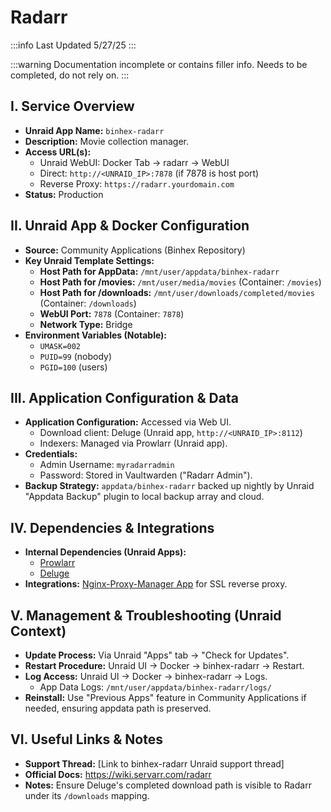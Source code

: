 # Radarr

:::info
Last Updated 5/27/25
:::

:::warning
Documentation incomplete or contains filler info. Needs to be completed, do not rely on.
:::

## I. Service Overview

- **Unraid App Name:** `binhex-radarr`
- **Description:** Movie collection manager.
- **Access URL(s):**
    - Unraid WebUI: Docker Tab -> radarr -> WebUI
    - Direct: `http://<UNRAID_IP>:7878` (if 7878 is host port)
    - Reverse Proxy: `https://radarr.yourdomain.com`
- **Status:** Production

## II. Unraid App & Docker Configuration

- **Source:** Community Applications (Binhex Repository)
- **Key Unraid Template Settings:**
    - **Host Path for AppData:** `/mnt/user/appdata/binhex-radarr`
    - **Host Path for /movies:** `/mnt/user/media/movies` (Container: `/movies`)
    - **Host Path for /downloads:** `/mnt/user/downloads/completed/movies` (Container: `/downloads`)
    - **WebUI Port:** `7878` (Container: `7878`)
    - **Network Type:** Bridge
- **Environment Variables (Notable):**
    - `UMASK=002`
    - `PUID=99` (nobody)
    - `PGID=100` (users)

## III. Application Configuration & Data

- **Application Configuration:** Accessed via Web UI.
    - Download client: Deluge (Unraid app, `http://<UNRAID_IP>:8112`)
    - Indexers: Managed via Prowlarr (Unraid app).
- **Credentials:**
    - Admin Username: `myradarradmin`
    - Password: Stored in Vaultwarden ("Radarr Admin").
- **Backup Strategy:** `appdata/binhex-radarr` backed up nightly by Unraid "Appdata Backup" plugin to local backup array and cloud.

## IV. Dependencies & Integrations

- **Internal Dependencies (Unraid Apps):**
    - [Prowlarr](link-to-prowlarr-page)
    - [Deluge](link-to-deluge-page)
- **Integrations:** [Nginx-Proxy-Manager App](link-to-npm-page) for SSL reverse proxy.

## V. Management & Troubleshooting (Unraid Context)

- **Update Process:** Via Unraid "Apps" tab -> "Check for Updates".
- **Restart Procedure:** Unraid UI -> Docker -> binhex-radarr -> Restart.
- **Log Access:** Unraid UI -> Docker -> binhex-radarr -> Logs.
    - App Data Logs: `/mnt/user/appdata/binhex-radarr/logs/`
- **Reinstall:** Use "Previous Apps" feature in Community Applications if needed, ensuring appdata path is preserved.

## VI. Useful Links & Notes

- **Support Thread:** \[Link to binhex-radarr Unraid support thread\]
- **Official Docs:** https://wiki.servarr.com/radarr
- **Notes:** Ensure Deluge's completed download path is visible to Radarr under its `/downloads` mapping.